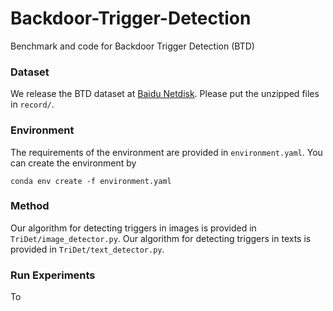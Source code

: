 # Backdoor-Trigger-Detection
Benchmark and code for Backdoor Trigger Detection (BTD)

### Dataset
We release the BTD dataset at [Baidu Netdisk](https://xxxxx). Please put the unzipped files in `record/`.


### Environment
The requirements of the environment are provided in `environment.yaml`. You can create the environment by
```
conda env create -f environment.yaml
```


### Method
Our algorithm for detecting triggers in images is provided in `TriDet/image_detector.py`. Our algorithm for detecting triggers in texts is provided in `TriDet/text_detector.py`. 

### Run Experiments
To 